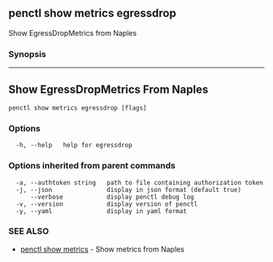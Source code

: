## penctl show metrics egressdrop

Show EgressDropMetrics from Naples

### Synopsis



---------------------------------
 Show EgressDropMetrics From Naples 
---------------------------------


```
penctl show metrics egressdrop [flags]
```

### Options

```
  -h, --help   help for egressdrop
```

### Options inherited from parent commands

```
  -a, --authtoken string   path to file containing authorization token
  -j, --json               display in json format (default true)
      --verbose            display penctl debug log
  -v, --version            display version of penctl
  -y, --yaml               display in yaml format
```

### SEE ALSO
* [penctl show metrics](penctl_show_metrics.md)	 - Show metrics from Naples

